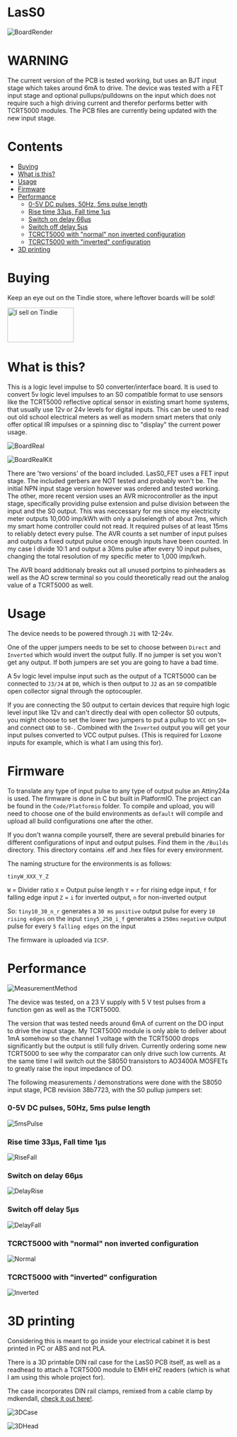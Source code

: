 # LasS0 <!-- omit in toc -->

![BoardRender](img/Nice.png)

# WARNING <!-- omit in toc -->

The current version of the PCB is tested working, but uses an BJT input stage which takes around 6mA to drive. The device was tested with a FET input stage and optional pullups/pulldowns on the input which does not require such a high driving current and therefor performs better with TCRT5000 modules. The PCB files are currently being updated with the new input stage.

# Contents <!-- omit in toc -->

- [Buying](#buying)
- [What is this?](#what-is-this)
- [Usage](#usage)
- [Firmware](#firmware)
- [Performance](#performance)
    - [0-5V DC pulses, 50Hz, 5ms pulse length](#0-5v-dc-pulses-50hz-5ms-pulse-length)
    - [Rise time 33µs, Fall time 1µs](#rise-time-33µs-fall-time-1µs)
    - [Switch on delay 66µs](#switch-on-delay-66µs)
    - [Switch off delay 5µs](#switch-off-delay-5µs)
    - [TCRCT5000 with "normal" non inverted configuration](#tcrct5000-with-normal-non-inverted-configuration)
    - [TCRCT5000 with "inverted" configuration](#tcrct5000-with-inverted-configuration)
- [3D printing](#3d-printing)

# Buying

Keep an eye out on the Tindie store, where leftover boards will be sold!

<a href="https://www.tindie.com/stores/binary-6/?ref=offsite_badges&utm_source=sellers_Chrismettal&utm_medium=badges&utm_campaign=badge_medium"><img src="https://d2ss6ovg47m0r5.cloudfront.net/badges/tindie-mediums.png" alt="I sell on Tindie" width="150" height="78"></a>

# What is this?

This is a logic level impulse to S0 converter/interface board. It is used to convert 5v logic level impulses to an S0 compatible format to use sensors like the TCRT5000 reflective optical sensor in existing smart home systems, that usually use 12v or 24v levels for digital inputs. This can be used to read out old school electrical meters as well as modern smart meters that only offer optical IR impulses or a spinning disc to "display" the current power usage.

![BoardReal](img/Board.jpg)

![BoardRealKit](img/BoardKit.jpg)

There are 'two versions' of the board included. LasS0_FET uses a FET input stage. The included gerbers are NOT tested and probably won't be. The initial NPN input stage version however was ordered and tested working.
The other, more recent version uses an AVR microcontroller as the input stage, specifically providing pulse extension and pulse division between the input and the S0 output. This was neccessary for me since my electricity meter outputs 10,000 imp/kWh with only a pulselength of about 7ms, which my smart home controller could not read. It required pulses of at least 15ms to reliably detect every pulse. The AVR counts a set number of input pulses and outputs a fixed output pulse once enough inputs have been counted. In my case I divide 10:1 and output a 30ms pulse after every 10 input pulses, changing the total resolution of my specific meter to 1,000 imp/kwh.

The AVR board additionaly breaks out all unused portpins to pinheaders as well as the AO screw terminal so you could theoretically read out the analog value of a TCRT5000 as well.

# Usage

The device needs to be powered through `J1` with 12-24v.

One of the upper jumpers needs to be set to choose between `Direct` and `Inverted` which would invert the output fully. If no jumper is set you won't get any output. If both jumpers are set you are going to have a bad time.

A 5v logic level impulse input such as the output of a TCRT5000 can be connected to `J3/J4` at `D0`, which is then output to `J2` as an `S0` compatible open collector signal through the optocoupler.

If you are connecting the S0 output to certain devices that require high logic level input like 12v and can't directly deal with open collector S0 outputs, you might choose to set the lower two jumpers to put a pullup to `VCC` on `S0+` and connect `GND` to `S0-`. Combined with the `Inverted` output you will get your input pulses converted to VCC output pulses. (This is required for Loxone inputs for example, which is what I am using this for).

# Firmware

To translate any type of input pulse to any type of output pulse an Attiny24a is used. The firmware is done in C but built in PlatformIO. The project can be found in the `Code/Platformio` folder. To compile and upload, you will need to choose one of the build environments as `default` will compile and upload all build configurations one after the other.

If you don't wanna compile yourself, there are several prebuild binaries for different configurations of input and output pulses. Find them in the `/Builds` directory.
This directory contains  .elf and .hex files for every environment.

The naming structure for the environments is as follows:

`tinyW_XXX_Y_Z`

`W` = Divider ratio
`X` = Output pulse length
`Y` = `r` for rising edge input, `f` for falling edge input
`Z` = `i` for inverted output, `n` for non-inverted output

So:
`tiny10_30_n_r` generates a `30 ms` `positive` output pulse for every `10` `rising edges` on the input
`tiny5_250_i_f` generates a `250ms` `negative` output pulse for every `5` `falling edges` on the input

The firmware is uploaded via `ICSP`.

# Performance

![MeasurementMethod](img/CRO.jpg)

The device was tested, on a 23 V supply with 5 V test pulses from a function gen as well as the TCRT5000.

The version that was tested needs around 6mA of current on the DO input to drive the input stage. My TCRT5000 module is only able to deliver about 1mA somehow so the channel 1 voltage with the TCRT5000 drops significantly but the output is still fully driven. Currently ordering some new TCRT5000 to see why the comparator can only drive such low currents. At the same time I will switch out the S8050 transistors to AO3400A MOSFETs to greatly raise the input impedance of DO. 

The following measurements / demonstrations were done with the S8050 input stage, PCB revision 38b7723, with the S0 pullup jumpers set:

### 0-5V DC pulses, 50Hz, 5ms pulse length

![5msPulse](img/5msPulse.png)

### Rise time 33µs, Fall time 1µs

![RiseFall](img/RiseFall.png)

### Switch on delay 66µs

![DelayRise](img/DelayRise.png)

### Switch off delay 5µs

![DelayFall](img/DelayFall.png)

### TCRCT5000 with "normal" non inverted configuration

![Normal](img/TCRT5000Normal.png)

### TCRCT5000 with "inverted" configuration

![Inverted](img/TCRT5000Inverted.png)

# 3D printing

Considering this is meant to go inside your electrical cabinet it is best printed in PC or ABS and not PLA.

There is a 3D printable DIN rail case for the LasS0 PCB itself, as well as a readhead to attach a TCRT5000 module to EMH eHZ readers (which is what I am using this whole project for).

The case incorporates DIN rail clamps, remixed from a cable clamp by mdkendall, [check it out here!](https://www.thingiverse.com/thing:2613804).

![3DCase](img/3D.png)

![3DHead](img/3Dhead.png)

